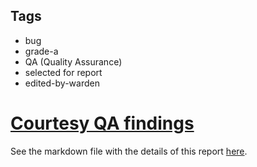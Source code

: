 ## Tags

- bug
- grade-a
- QA (Quality Assurance)
- selected for report
- edited-by-warden

# [Courtesy QA findings](https://github.com/code-423n4/2023-09-goodentry-mitigation-findings/issues/12) 

See the markdown file with the details of this report [here](https://github.com/code-423n4/2023-09-goodentry-mitigation-findings/blob/main/data/3docSec-Q.md).